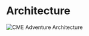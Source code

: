 # Architecture

![CME Adventure Architecture](https://github.com/Jcarth3w/CME-Quest-Adventures/assets/89651665/37868b15-47c1-4ce9-940e-a676a4fd5553)
